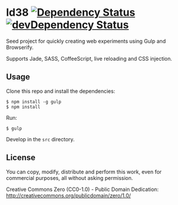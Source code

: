 # ld38 [![Dependency Status](https://david-dm.org/dy-dx/science-kit.png)](https://david-dm.org/dy-dx/science-kit) [![devDependency Status](https://david-dm.org/dy-dx/science-kit/dev-status.png)](https://david-dm.org/dy-dx/science-kit#info=devDependencies)


Seed project for quickly creating web experiments using Gulp and Browserify.

Supports Jade, SASS, CoffeeScript, live reloading and CSS injection.


## Usage

Clone this repo and install the dependencies:

    $ npm install -g gulp
    $ npm install

Run:

    $ gulp

Develop in the `src` directory.



## License

You can copy, modify, distribute and perform this work,
even for commercial purposes, all without asking permission.

Creative Commons Zero (CC0-1.0) - Public Domain Dedication:
<http://creativecommons.org/publicdomain/zero/1.0/>
